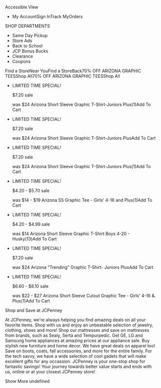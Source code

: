 Accessible View

*   My AccountSign InTrack MyOrders

SHOP DEPARTMENTS

*   Same Day Pickup
*   Store Ads
*   Back to School
*   JCP Bonus Bucks
*   Clearance
*   Coupons

Find a StoreNear YouFind a StoreBack70% OFF ARIZONA GRAPHIC TEESShop All70% OFF ARIZONA GRAPHIC TEESShop All

*   LIMITED TIME SPECIAL!
    
    $7.20 sale
    
    was $24 Arizona Short Sleeve Graphic T-Shirt-Juniors Plus(1)Add To Cart
*   LIMITED TIME SPECIAL!
    
    $7.20 sale
    
    was $24 Arizona Short Sleeve Graphic T-Shirt-Juniors PlusAdd To Cart
*   LIMITED TIME SPECIAL!
    
    $7.20 sale
    
    was $24 Arizona Short Sleeve Graphic T-Shirt-Juniors Plus(1)Add To Cart
*   LIMITED TIME SPECIAL!
    
    $4.20 - $5.70 sale
    
    was $14 - $19 Arizona SS Graphic Tee - Girls' 4-16 and Plus(1)Add To Cart
*   LIMITED TIME SPECIAL!
    
    $4.20 - $4.99 sale
    
    was $14 Arizona Short Sleeve Graphic T-Shirt Boys 4-20 - Husky(13)Add To Cart
*   LIMITED TIME SPECIAL!
    
    $7.20 sale
    
    was $24 Arizona "Trending" Graphic T-Shirt- Juniors PlusAdd To Cart
*   LIMITED TIME SPECIAL!
    
    $6.60 - $8.10 sale
    
    was $22 - $27 Arizona Short Sleeve Cutout Graphic Tee - Girls' 4-16 &. Plus(1)Add To Cart

Shop and Save at JCPenney

At JCPenney, we're always helping you find amazing deals on all your favorite items. Shop with us and enjoy an unbeatable selection of jewelry, clothing, shoes and more! Shop our mattresses and save on mattresses from brands, such as Sealy, Serta and Tempurpedic. Get GE, LG and Samsung home appliances at amazing prices at our appliance sale. Buy stylish new furniture and home decor. We have great deals on apparel too! Save on boots, coats, fall accessories, and more for the entire family. For the tech savvy, we have a wide selection of cool gadets that will make excellent gifts for any occassion. JCPenney is your one-stop shop for fantastic savings! Your journey towards better value starts and ends with us, online or at your closest JCPenney store!

Show More undefined